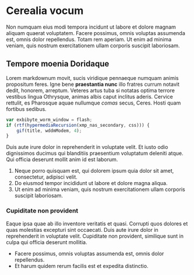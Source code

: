 # Cerealia vocum

Non numquam eius modi tempora incidunt ut labore et dolore magnam aliquam quaerat voluptatem. Facere possimus, omnis voluptas assumenda est, omnis dolor repellendus. Totam rem aperiam. Ut enim ad minima veniam, quis nostrum exercitationem ullam corporis suscipit laboriosam.

## Tempore moenia Doridaque

Lorem markdownum movit, sucis viridique pennaeque numquam animis propositum feres. Igne bene **praestantia nunc** illo fratres currum notavit dedit, honorem, arreptum. Veteres artus tuba si notatas optima terrore vestibus lingua Othrysque, animas albis caput inclitus aderis. Cervice rettulit, es Pharosque aquae nullumque *comas* secus, Ceres. Hosti quam fortibus sedibus.

```js
var exbibyte_worm_window = flash;
if (rtf(hypermediaRecursion(xmp_nas_secondary, css))) {
    gif(title, wddmModem, 4);
}
```

Duis aute irure dolor in reprehenderit in voluptate velit. Et iusto odio dignissimos ducimus qui blanditiis praesentium voluptatum deleniti atque. Qui officia deserunt mollit anim id est laborum.

1. Neque porro quisquam est, qui dolorem ipsum quia dolor sit amet, consectetur, adipisci velit.
2. Do eiusmod tempor incididunt ut labore et dolore magna aliqua.
3. Ut enim ad minima veniam, quis nostrum exercitationem ullam corporis suscipit laboriosam.

### Cupiditate non provident

Eaque ipsa quae ab illo inventore veritatis et quasi. Corrupti quos dolores et quas molestias excepturi sint occaecati. Duis aute irure dolor in reprehenderit in voluptate velit. Cupiditate non provident, similique sunt in culpa qui officia deserunt mollitia.

* Facere possimus, omnis voluptas assumenda est, omnis dolor repellendus.
* Et harum quidem rerum facilis est et expedita distinctio.
